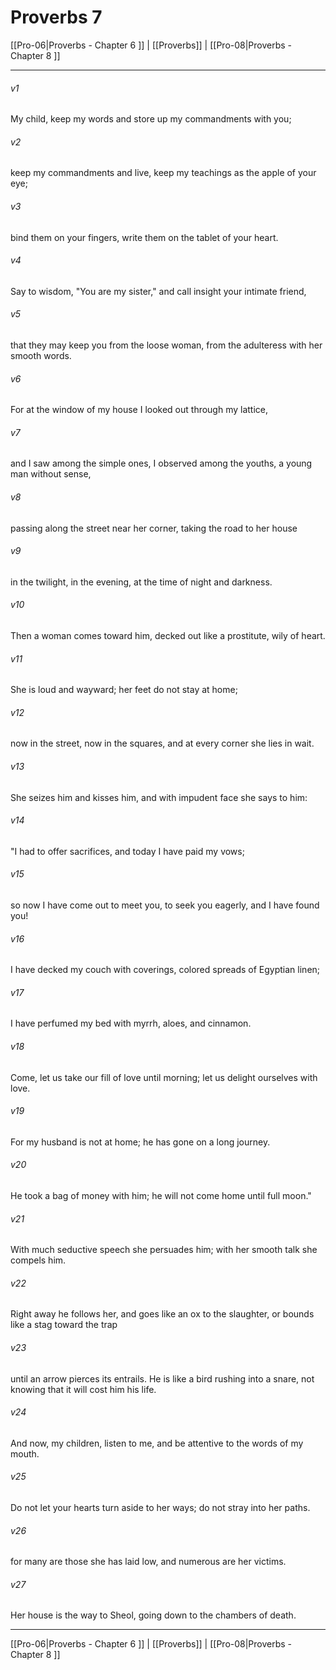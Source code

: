 # Proverbs 7

[[Pro-06|Proverbs - Chapter 6 ]] | [[Proverbs]] | [[Pro-08|Proverbs - Chapter 8 ]]
***

###### v1
My child, keep my words and store up my commandments with you;
###### v2
keep my commandments and live, keep my teachings as the apple of your eye;
###### v3
bind them on your fingers, write them on the tablet of your heart.
###### v4
Say to wisdom, "You are my sister," and call insight your intimate friend,
###### v5
that they may keep you from the loose woman, from the adulteress with her smooth words.
###### v6
For at the window of my house I looked out through my lattice,
###### v7
and I saw among the simple ones, I observed among the youths, a young man without sense,
###### v8
passing along the street near her corner, taking the road to her house
###### v9
in the twilight, in the evening, at the time of night and darkness.
###### v10
Then a woman comes toward him, decked out like a prostitute, wily of heart.
###### v11
She is loud and wayward; her feet do not stay at home;
###### v12
now in the street, now in the squares, and at every corner she lies in wait.
###### v13
She seizes him and kisses him, and with impudent face she says to him:
###### v14
"I had to offer sacrifices, and today I have paid my vows;
###### v15
so now I have come out to meet you, to seek you eagerly, and I have found you!
###### v16
I have decked my couch with coverings, colored spreads of Egyptian linen;
###### v17
I have perfumed my bed with myrrh, aloes, and cinnamon.
###### v18
Come, let us take our fill of love until morning; let us delight ourselves with love.
###### v19
For my husband is not at home; he has gone on a long journey.
###### v20
He took a bag of money with him; he will not come home until full moon."
###### v21
With much seductive speech she persuades him; with her smooth talk she compels him.
###### v22
Right away he follows her, and goes like an ox to the slaughter, or bounds like a stag toward the trap
###### v23
until an arrow pierces its entrails. He is like a bird rushing into a snare, not knowing that it will cost him his life.
###### v24
And now, my children, listen to me, and be attentive to the words of my mouth.
###### v25
Do not let your hearts turn aside to her ways; do not stray into her paths.
###### v26
for many are those she has laid low, and numerous are her victims.
###### v27
Her house is the way to Sheol, going down to the chambers of death.

***

[[Pro-06|Proverbs - Chapter 6 ]] | [[Proverbs]] | [[Pro-08|Proverbs - Chapter 8 ]]

